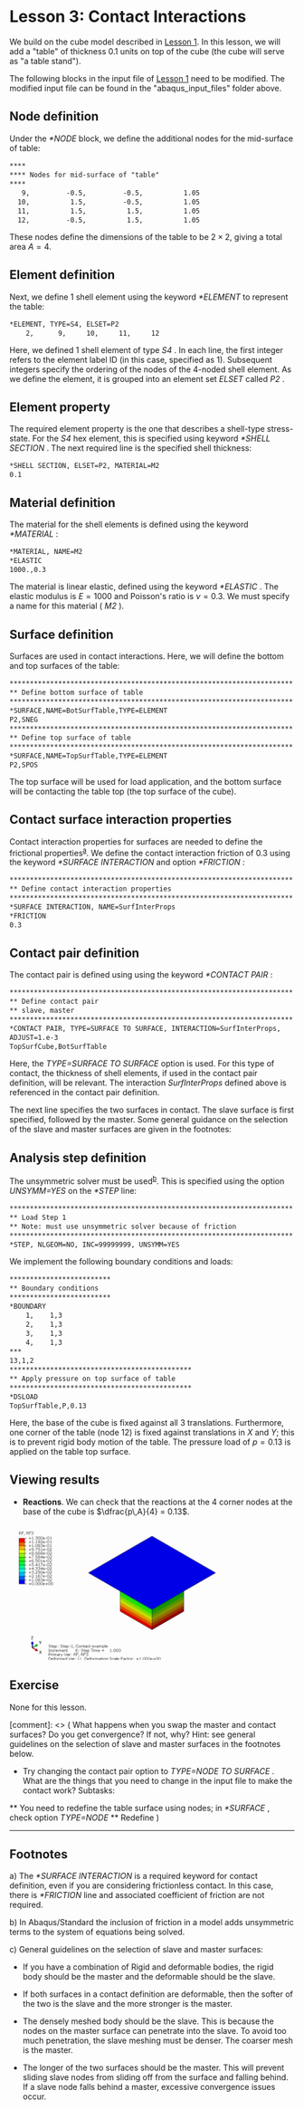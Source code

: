 # Lesson 3: Contact Interactions

We build on the cube model described in [Lesson 1](./../01_Lesson). In this lesson, we will add a "table" of thickness 0.1 units on top of the cube (the cube will serve as "a table stand"). 

The following blocks in the input file of [Lesson 1](./../01_Lesson) need to be modified. The modified input file can be found in the "abaqus_input_files" folder above.

## Node definition

Under the <em> *NODE </em> block, we define the additional nodes for the mid-surface of table:

	****
	**** Nodes for mid-surface of "table"
	****
       9,         -0.5,         -0.5,          1.05
      10,          1.5,         -0.5,          1.05
      11,          1.5,          1.5,          1.05
      12,         -0.5,          1.5,          1.05

These nodes define the dimensions of the table to be $2 \times 2$, giving a total area $A = 4$.
	  
## Element definition
		  
Next, we define 1 shell element using the keyword <em> *ELEMENT </em> to represent the table:

	*ELEMENT, TYPE=S4, ELSET=P2
		2,      9,     10,     11,     12	  
		  
Here, we defined 1 shell element of type <em> S4 </em>. In each line, the first integer refers to the element label ID (in this case, specified as 1). Subsequent integers specify the ordering of the nodes of the 4-noded shell element. As we define the element, it is grouped into an element set <em> ELSET </em> called <em> P2 </em>.

## Element property

The required element property is the one that describes a shell-type stress-state. For the <em> S4 </em> hex element, this is specified using keyword <em> *SHELL SECTION </em>. The next required line is the specified shell thickness:

	*SHELL SECTION, ELSET=P2, MATERIAL=M2
	0.1	

## Material definition

The material for the shell elements is defined using the keyword <em> *MATERIAL </em>:

	*MATERIAL, NAME=M2
	*ELASTIC
	1000.,0.3

The material is linear elastic, defined using the keyword <em> *ELASTIC </em>. The elastic modulus is $E = 1000$ and Poisson's ratio is $\nu = 0.3$. We must specify a name for this material (<em> M2 </em>).

## Surface definition

Surfaces are used in contact interactions. Here, we will define the bottom and top surfaces of the table:

	**********************************************************************
	** Define bottom surface of table
	**********************************************************************
	*SURFACE,NAME=BotSurfTable,TYPE=ELEMENT
	P2,SNEG
	**********************************************************************
	** Define top surface of table
	**********************************************************************
	*SURFACE,NAME=TopSurfTable,TYPE=ELEMENT
	P2,SPOS	
	
The top surface will be used for load application, and the bottom surface will be contacting the table top (the top surface of the cube).	

## Contact surface interaction properties

Contact interaction properties for surfaces are needed to define the frictional properties<sup>[a](#myfootnote1)</sup>. We define the contact interaction friction of 0.3 using the keyword <em> *SURFACE INTERACTION </em> and option <em> *FRICTION </em>:

	**********************************************************************
	** Define contact interaction properties
	**********************************************************************
	*SURFACE INTERACTION, NAME=SurfInterProps
	*FRICTION
	0.3
	
## Contact pair definition

The contact pair is defined using using the keyword <em> *CONTACT PAIR </em>:
 
	**********************************************************************
	** Define contact pair
	** slave, master
	**********************************************************************
	*CONTACT PAIR, TYPE=SURFACE TO SURFACE, INTERACTION=SurfInterProps, ADJUST=1.e-3
	TopSurfCube,BotSurfTable
 
Here, the <em> TYPE=SURFACE TO SURFACE </em> option is used. For this type of contact, the thickness of shell elements, if used in the contact pair definition, will be relevant. The interaction <em> SurfInterProps </em> defined above is referenced in the contact pair definition. 

The next line specifies the two surfaces in contact. The slave surface is first specified, followed by the master. Some general guidance on the selection of the slave and master surfaces are given in the footnotes:

## Analysis step definition

The unsymmetric solver must be used<sup>[b](#myfootnote1)</sup>. This is specified using the option <em> UNSYMM=YES </em> on the <em> *STEP </em> line:

	**********************************************************************
	** Load Step 1
	** Note: must use unsymmetric solver because of friction
	**********************************************************************
	*STEP, NLGEOM=NO, INC=99999999, UNSYMM=YES
	
We implement the following boundary conditions and loads:

	*************************
	** Boundary conditions
	*************************
	*BOUNDARY
		1,    1,3
		2,    1,3
		3,    1,3
		4,    1,3
	***
	13,1,2
	*********************************************
	** Apply pressure on top surface of table
	*********************************************
	*DSLOAD
	TopSurfTable,P,0.13	

Here, the base of the cube is fixed against all 3 translations. Furthermore, one corner of the table (node $12$) is fixed against translations in $X$ and $Y$; this is to prevent rigid body motion of the table. The pressure load of $p = 0.13$ is applied on the table top surface.

## Viewing results	

* **Reactions**. We can check that the reactions at the 4 corner nodes at the base of the cube is $\dfrac{p\,A}{4} = 0.13$.

![](./abaqus_input_files/ContactInteractions_Step1_Frame7_RF3.png)
	
## Exercise 

None for this lesson.

[comment]: <> (
What happens when you swap the master and contact surfaces? Do you get convergence? If not, why? Hint: see general guidelines on the selection of slave and master surfaces in the footnotes below.

* Try changing the contact pair option to <em> TYPE=NODE TO SURFACE </em>. What are the things that you need to change in the input file to make the contact work? Subtasks: 

** You need to redefine the table surface using nodes; in <em> *SURFACE </em>, check option <em> TYPE=NODE </em>
** Redefine 
)

---
## Footnotes

<a name="myfootnote1">a</a>) The <em> *SURFACE INTERACTION </em> is a required keyword for contact definition, even if you are considering frictionless contact. In this case, there is <em> *FRICTION </em> line and associated coefficient of friction are not required.

<a name="myfootnote1">b</a>) In Abaqus/Standard the inclusion of friction in a model adds unsymmetric terms to the system of equations being solved. 
 
<a name="myfootnote1">c</a>) General guidelines on the selection of slave and master surfaces:

* If you have a combination of Rigid and deformable bodies, the rigid body should be the master and the deformable should be the slave.

* If both surfaces in a contact definition are deformable, then the softer of the two is the slave and the more stronger is the master.

* The densely meshed body should be the slave. This is because the nodes on the master surface can penetrate into the slave. To avoid too much penetration, the slave meshing must be denser. The coarser mesh is the master.

* The longer of the two surfaces should be the master. This will prevent sliding slave nodes from sliding off from the surface and falling behind. If a slave node falls behind a master, excessive convergence issues occur.

